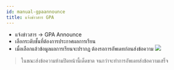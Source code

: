 ```yaml
---
id: manual-gpaannounce
title: แจ้งข่าวสาร GPA
---
```

* แจ้งข่าวสาร -> GPA Announce
* เลือกระดับชั้นที่ต้องการประกาศผลการเรียน
* เมื่อเลือกแล้วข้อมูลผลการเรียนจะปรากฏ ต้องรอการอัพเดทก่อนส่งข้อความ
![](https://drive.google.com/thumbnail?id=1H0J6dftL9a4BYKg_4FiS5ETlRn38gBEq&sz=w1000-h640)
> ในขณะส่งข้อความห้ามปิดหน้านี้เด็ดขาด จนกว่าจะทำการอัพเดทส่งข้อความเสร็จ
